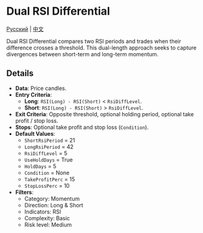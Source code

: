 # Dual RSI Differential
[Русский](README_ru.md) | [中文](README_cn.md)

Dual RSI Differential compares two RSI periods and trades when their difference crosses a threshold. This dual-length approach seeks to capture divergences between short-term and long-term momentum.

## Details
- **Data**: Price candles.
- **Entry Criteria**:
  - **Long**: `RSI(Long) - RSI(Short)` < `RsiDiffLevel`.
  - **Short**: `RSI(Long) - RSI(Short)` > `RsiDiffLevel`.
- **Exit Criteria**: Opposite threshold, optional holding period, optional take profit / stop loss.
- **Stops**: Optional take profit and stop loss (`Condition`).
- **Default Values**:
  - `ShortRsiPeriod` = 21
  - `LongRsiPeriod` = 42
  - `RsiDiffLevel` = 5
  - `UseHoldDays` = True
  - `HoldDays` = 5
  - `Condition` = None
  - `TakeProfitPerc` = 15
  - `StopLossPerc` = 10
- **Filters**:
  - Category: Momentum
  - Direction: Long & Short
  - Indicators: RSI
  - Complexity: Basic
  - Risk level: Medium
